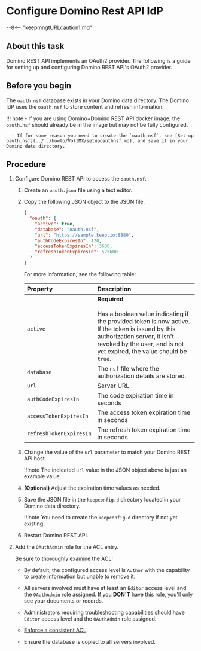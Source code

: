 # Configure Domino Rest API IdP

--8<-- "keepmngtURLcaution1.md"

## About this task

Domino REST API implements an OAuth2 provider. The following is a guide for setting up and configuring Domino REST API's OAuth2 provider.

## Before you begin

The `oauth.nsf` database exists in your Domino data directory. The Domino IdP uses the `oauth.nsf` to store content and refresh information.

!!! note
      - If you are using Domino+Domino REST API docker image, the `oauth.nsf` should already be in the image but may not be fully configured.

      - If for some reason you need to create the `oauth.nsf`, see [Set up oauth.nsf](../../howto/VoltMX/setupoauthnsf.md), and save it in your Domino data directory.


## Procedure

1. Configure Domino REST API to access the `oauth.nsf`.

    1. Create an `oauth.json` file using a text editor.
    2. Copy the following JSON object to the JSON file.

        ```json
        {
          "oauth": {
            "active": true,
            "database": "oauth.nsf",
            "url": "https://sample.keep.io:8880",
            "authCodeExpiresIn": 120,
            "accessTokenExpiresIn": 3600,
            "refreshTokenExpiresIn": 525600
          }
        }
        ```

        For more information, see the following table:

        |Property|Description|
        |:--------------------|:----|
        |`active`| **Required** <br><br>Has a boolean value indicating if the provided token is now active. If the token is issued by this authorization server, it isn't revoked by the user, and is not yet expired, the value should be `true`.|
        |`database`|The `nsf` file where the authorization details are stored.|
        |`url`|Server URL|
        |`authCodeExpiresIn`|The code expiration time in seconds|
        |`accessTokenExpiresIn`|The access token expiration time in seconds|
        |`refreshTokenExpiresIn`|The refresh token expiration time in seconds|

    3. Change the value of the `url` parameter to match your Domino REST API host.

        !!!note
            The indicated `url` value in the JSON object above is just an example value. 

    4. **(Optional)** Adjust the expiration time values as needed.
    5. Save the JSON file in the `keepconfig.d` directory located in your Domino data directory. 

        !!!note
            You need to create the `keepconfig.d` directory if not yet existing. 

    6. Restart Domino REST API.

2. Add the `OAuthAdmin` role for the ACL entry.

    Be sure to thoroughly examine the ACL:

    - By default, the configured access level is `Author` with the capability to create information but unable to remove it. 
    - All servers involved must have at least an `Editor` access level and the `OAuthAdmin` role assigned. If you **DON'T** have this role, you'll only see your documents or records.
    - Administrators requiring troubleshooting capabilities should have `Editor` access level and the `OAuthAdmin` role assigned.
     
    - [Enforce a consistent ACL](https://help.hcltechsw.com/domino/14.0.0/admin/conf_enforcingaconsistentaccesscontrollist_t.html?hl=consistent%2Cacl).
    - Ensure the database is copied to all servers involved.








